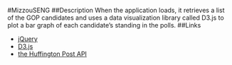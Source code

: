 #MizzouSENG
##Description
When	the	application	loads,	it	retrieves	a	list	of	the	GOP	candidates	and	uses	a	data	visualization	library	called	D3.js	to	plot	a	bar	graph	of	each	candidate’s	standing	in	the	polls.
##Links
* [jQuery](https://jquery.com/)
* [D3.js](http://d3js.org/)
* [the	Huffington	Post	API](https://github.com/huffingtonpost)
